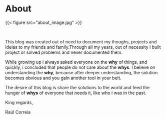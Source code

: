 # About


{{< figure src="about_image.jpg" >}}

&nbsp;

This blog was created out of need to document my thoughs, projects and ideias to my friends and family.Through all my years, out of necessity i built project or solved problems  and never documented them.

While growing up i always asked everyone on the **why** of things, and quickly, i concluded that people do not care about the **whys**. I believe on understanding the **why**, because after deeper understanding, the solution becomes obvious and you gain another tool in your belt.

The desire of this blog is share the solutions to the world and feed the hunger of **whys** of everyone that needs it, like who i was in the past.

King regards,

Raúl Correia

